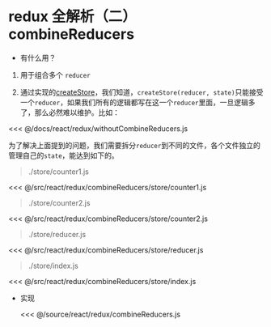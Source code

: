 # redux 全解析（二） combineReducers

- 有什么用？

1. 用于组合多个 `reducer`

2. 通过实现的[createStore](/react/redux/createStore)，我们知道，`createStore(reducer, state)`只能接受一个`reducer`，如果我们所有的逻辑都写在这一个`reducer`里面，一旦逻辑多了，那么必然难以维护。比如：

<<< @/docs/react/redux/withoutCombineReducers.js

为了解决上面提到的问题，我们需要拆分`reducer`到不同的文件，各个文件独立的管理自己的`state`，能达到如下的。

> ./store/counter1.js

<<< @/src/react/redux/combineReducers/store/counter1.js

> ./store/counter2.js

<<< @/src/react/redux/combineReducers/store/counter2.js

> ./store/reducer.js

<<< @/src/react/redux/combineReducers/store/reducer.js

> ./store/index.js

<<< @/src/react/redux/combineReducers/store/index.js

- 实现

  <<< @/source/react/redux/combineReducers.js
